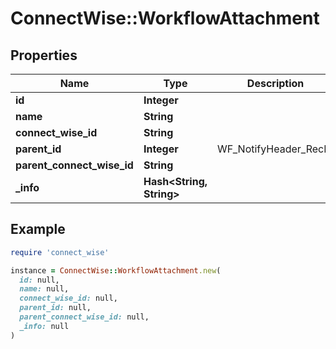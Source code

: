 # ConnectWise::WorkflowAttachment

## Properties

| Name | Type | Description | Notes |
| ---- | ---- | ----------- | ----- |
| **id** | **Integer** |  | [optional] |
| **name** | **String** |  | [optional] |
| **connect_wise_id** | **String** |  | [optional] |
| **parent_id** | **Integer** | WF_NotifyHeader_RecID | [optional] |
| **parent_connect_wise_id** | **String** |  | [optional] |
| **_info** | **Hash&lt;String, String&gt;** |  | [optional] |

## Example

```ruby
require 'connect_wise'

instance = ConnectWise::WorkflowAttachment.new(
  id: null,
  name: null,
  connect_wise_id: null,
  parent_id: null,
  parent_connect_wise_id: null,
  _info: null
)
```

